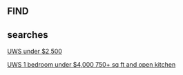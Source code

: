 ## FIND

## searches
[UWS under $2,500](https://www.compass.com/for-rent/upper-west-side-manhattan-ny/price.max=2.5k/mapview=40.7846229,-73.9664666,40.7704864,-73.9927308/)

[UWS 1 bedroom under $4,000 750+ sq ft and open kitchen](https://www.compass.com/for-rent/upper-west-side-manhattan-ny/price=3k-6k/beds.min=1/keywords=open%20kitchen/mapview=40.7976666,-73.9600575,40.7757011,-73.9920295/has-elevator/sqft.min=750/)
